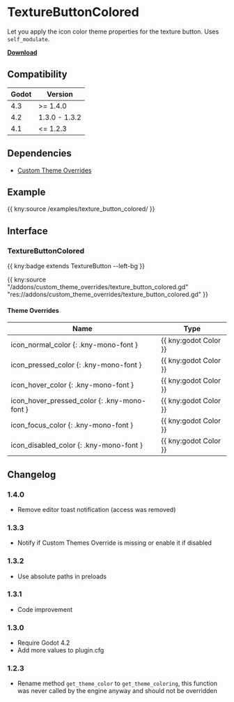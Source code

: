 # TextureButtonColored

Let you apply the icon color theme properties for the texture button. Uses `self_modulate`.

[**Download**](https://github.com/kenyoni-software/godot-addons/releases)

## Compatibility

| Godot | Version       |
| ----- | ------------- |
| 4.3   | >= 1.4.0      |
| 4.2   | 1.3.0 - 1.3.2 |
| 4.1   | <= 1.2.3      |

## Dependencies

- [Custom Theme Overrides](custom_theme_overrides.md)

## Example

{{ kny:source /examples/texture_button_colored/ }}

## Interface

### TextureButtonColored

{{ kny:badge extends TextureButton --left-bg }}

{{ kny:source "/addons/custom_theme_overrides/texture_button_colored.gd" "res://addons/custom_theme_overrides/texture_button_colored.gd" }}

#### Theme Overrides

| Name                                         | Type                  |
| -------------------------------------------- | --------------------- |
| icon_normal_color {: .kny-mono-font }        | {{ kny:godot Color }} |
| icon_pressed_color {: .kny-mono-font }       | {{ kny:godot Color }} |
| icon_hover_color {: .kny-mono-font }         | {{ kny:godot Color }} |
| icon_hover_pressed_color {: .kny-mono-font } | {{ kny:godot Color }} |
| icon_focus_color {: .kny-mono-font }         | {{ kny:godot Color }} |
| icon_disabled_color {: .kny-mono-font }      | {{ kny:godot Color }} |

## Changelog

### 1.4.0

- Remove editor toast notification (access was removed)

### 1.3.3

- Notify if Custom Themes Override is missing or enable it if disabled

### 1.3.2

- Use absolute paths in preloads

### 1.3.1

- Code improvement

### 1.3.0

- Require Godot 4.2
- Add more values to plugin.cfg

### 1.2.3

- Rename method `get_theme_color` to `get_theme_coloring`, this function was never called by the engine anyway and should not be overridden
